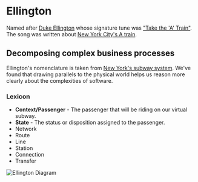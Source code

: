 # Ellington

Named after [Duke Ellington](http://www.dukeellington.com/) whose signature tune was ["Take the 'A' Train"](http://en.wikipedia.org/wiki/Take_the_%22A%22_Train).
The song was written about [New York City's A train](http://en.wikipedia.org/wiki/A_%28New_York_City_Subway_service%29).

## Decomposing complex business processes

Ellington's nomenclature is taken from [New York's subway system](http://en.wikipedia.org/wiki/New_York_City_Subway).
We've found that drawing parallels to the physical world helps us reason 
more clearly about the complexities of software.

### Lexicon

- **Context/Passenger** - The passenger that will be riding on our virtual subway.
- **State** - The status or disposition assigned to the passenger.
- Network
- Route
- Line
- Station
- Connection
- Transfer

![Ellington Diagram](https://raw.github.com/hopsoft/ellington/master/doc/diagram.png)
